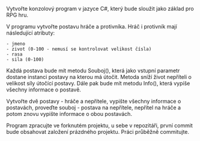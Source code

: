 Vytvořte konzolový program v jazyce C#, který bude sloužit jako základ pro RPG hru.

V programu vytvořte postavu hráče a protivníka. Hráč i protivník mají následující atributy:


    - jmeno
    - zivot (0-100 - nemusí se kontrolovat velikost čísla)
    - rasa
    - sila (0-100)

Každá postava bude mít metodu Souboj(), která jako vstupní parametr dostane
instanci postavy na kterou má útočit. Metoda sníží život nepříteli o velikost síly
útočící postavy.
Dále pak bude mít metodu Info(), která vypíše všechny informace o postavě.

Vytvořte dvě postavy - hráče a nepřítele, 
vypište všechny informace o postavách,
proveďte souboj - postava na nepřítele,
nepřítel na hráče 
a potom znovu vypište informace o obou postavách.

Program zpracujte ve forknutém projektu, u sebe v repozitáři, první commit bude
obsahovat založení prázdného projektu. Práci průběžně commitujte.



